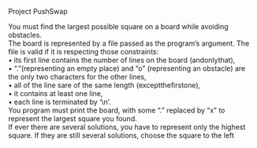 Project PushSwap

<p class="has-line-data" data-line-start="0" data-line-end="9">You must find the largest possible square on a board while avoiding obstacles.<br> The board is represented by a file passed as the program’s argument. The file is valid if it is respecting those constraints:<br> • its first line contains the number of lines on the board (andonlythat),<br> • “.”(representing an empty place) and “o” (representing an obstacle) are the only two characters for the other lines,<br> • all of the line sare of the same length (exceptthefirstone),<br> • it contains at least one line,<br> • each line is terminated by ‘\n’.<br> You program must print the board, with some “.” replaced by “x” to represent the largest square you found.<br> If ever there are several solutions, you have to represent only the highest square. If they are still several solutions, choose the square to the left</p>
